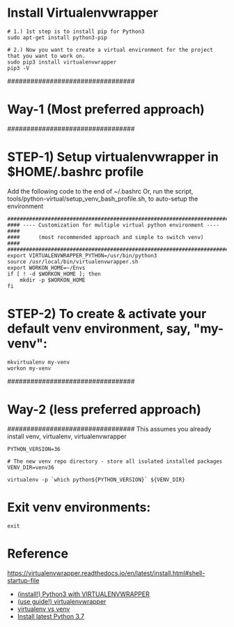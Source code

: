 # Install Virtualenvwrapper
```
# 1.) 1st step is to install pip for Python3
sudo apt-get install python3-pip

# 2.) Now you want to create a virtual environment for the project that you want to work on.
sudo pip3 install virtualenvwrapper
pip3 -V
```
#################################
# Way-1 (Most preferred approach)
#################################
# STEP-1) Setup virtualenvwrapper in $HOME/.bashrc profile
Add the following code to the end of ~/.bashrc
Or, run the script, tools/python-virtual/setup_venv_bash_profile.sh, 
to auto-setup the environment
```
#########################################################################
#### ---- Customization for multiple virtual python environment ---- ####
####      (most recommended approach and simple to switch venv)      ####
#########################################################################
export VIRTUALENVWRAPPER_PYTHON=/usr/bin/python3
source /usr/local/bin/virtualenvwrapper.sh
export WORKON_HOME=~/Envs
if [ ! -d $WORKON_HOME ]; then
    mkdir -p $WORKON_HOME
fi
```

# STEP-2) To create & activate your default venv environment, say, "my-venv":
```
mkvirtualenv my-venv
workon my-venv
```
#################################
# Way-2 (less preferred approach)
#################################
This assumes you already install venv, virtualenv, virtualenvwrapper
```
PYTHON_VERSION=36

# The new venv repo directory - store all isolated installed packages
VENV_DIR=venv36

virtualenv -p `which python${PYTHON_VERSION}` ${VENV_DIR}
```

# Exit venv environments:
```
exit
```

# Reference
https://virtualenvwrapper.readthedocs.io/en/latest/install.html#shell-startup-file
* [(install!) Python3 with VIRTUALENVWRAPPER](https://medium.com/@gitudaniel/installing-virtualenvwrapper-for-python3-ad3dfea7c717)
* [(use guide!) virtualenvwrapper](https://virtualenvwrapper.readthedocs.io/en/latest/)
* [virtualenv vs venv](https://stackoverflow.com/questions/41573587/what-is-the-difference-between-venv-pyvenv-pyenv-virtualenv-virtualenvwrappe)
* [Install latest Python 3.7](http://ubuntuhandbook.org/index.php/2019/02/install-python-3-7-ubuntu-18-04/)



